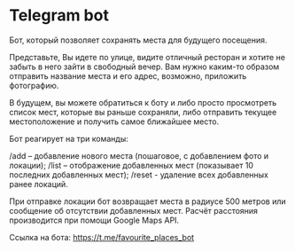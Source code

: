 # Telegram bot

Бот, который позволяет сохранять места для будущего посещения.

Представьте, Вы идете по улице, видите отличный ресторан и хотите не забыть в него зайти в свободный вечер. 
Вам нужно каким-то образом отправить название места и его адрес, возможно, приложить фотографию.

В будущем, вы можете обратиться к боту и либо просто просмотреть список мест, которые вы раньше сохраняли, 
либо отправить текущее местоположение и получить самое ближайшее место.

Бот реагирует на три команды:

/add – добавление нового места (пошаговое, с добавлением фото и локации);
/list – отображение добавленных мест (показывает 10 последних добавленных мест);
/reset - удаление всех добавленных ранее локаций.

При отправке локации бот возвращает места в радиусе 500 метров или сообщение об отсутствии добавленных мест. 
Расчёт расстояния производится при помощи Google Maps API.

Ссылка на бота: https://t.me/favourite_places_bot
